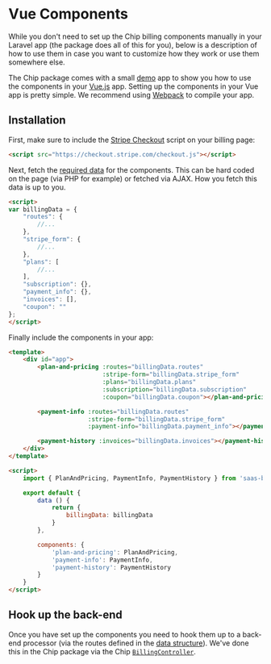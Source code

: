 # Vue Components

While you don't need to set up the Chip billing components manually in your Laravel app (the package does all of this for you), below is a description of how to use them in case you want to customize how they work or use them somewhere else.

The Chip package comes with a small [demo](https://github.com/Dev7studios/chip/tree/master/demo) app to show you how to use the components in your [Vue.js](https://vuejs.org/) app. Setting up the components in your Vue app is pretty simple. We recommend using [Webpack](https://webpack.js.org/) to compile your app.

## Installation

First, make sure to include the [Stripe Checkout](https://stripe.com/checkout) script on your billing page:

```html
<script src="https://checkout.stripe.com/checkout.js"></script>
```

Next, fetch the [required data](/docs/data-structure) for the components. This can be hard coded on the page (via PHP for example) or fetched via AJAX. How you fetch this data is up to you.

```html
<script>
var billingData = {
    "routes": {
        //...
    },
    "stripe_form": {
        //...
    },
    "plans": [
    	//...
    ],
    "subscription": {},
    "payment_info": {},
    "invoices": [],
    "coupon": ""
};
</script>
```

Finally include the components in your app:

```html
<template>
    <div id="app">
        <plan-and-pricing :routes="billingData.routes"
                          :stripe-form="billingData.stripe_form"
                          :plans="billingData.plans"
                          :subscription="billingData.subscription"
                          :coupon="billingData.coupon"></plan-and-pricing>

        <payment-info :routes="billingData.routes"
                      :stripe-form="billingData.stripe_form"
                      :payment-info="billingData.payment_info"></payment-info>

        <payment-history :invoices="billingData.invoices"></payment-history>
    </div>
</template>

<script>
	import { PlanAndPricing, PaymentInfo, PaymentHistory } from 'saas-billing';

	export default {
		data () {
			return {
				billingData: billingData
			}
		},

		components: {
			'plan-and-pricing': PlanAndPricing,
			'payment-info': PaymentInfo,
			'payment-history': PaymentHistory
		}
	}
</script>
```

## Hook up the back-end

Once you have set up the components you need to hook them up to a back-end processor (via the routes defined in the [data structure](/docs/data-structure)). We've done this in the Chip package via the Chip [`BillingController`](https://github.com/Dev7studios/chip/blob/master/src/laravel/Http/Controllers/BillingController.php).